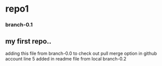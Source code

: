 # repo1
### branch-0.1
<h2> my first repo.. </h2>
adding this file from branch-0.0 to check out pull merge option in github account
line 5 added in readme file from local branch-0.2
